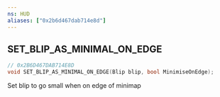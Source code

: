 ```yaml
---
ns: HUD
aliases: ["0x2b6d467dab714e8d"]
---
```

## SET_BLIP_AS_MINIMAL_ON_EDGE

```c
// 0x2B6D467DAB714E8D
void SET_BLIP_AS_MINIMAL_ON_EDGE(Blip blip, bool MinimiseOnEdge);
```

Set blip to go small when on edge of minimap

